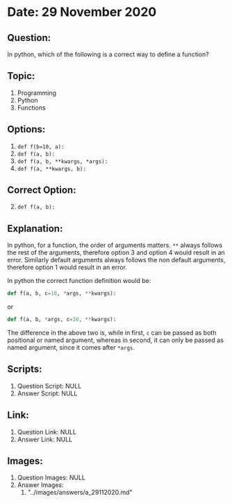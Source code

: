 # Date: 29 November 2020

## Question:
In python, which of the following is a correct way to define a function?

## Topic:
1. Programming
2. Python
3. Functions

## Options:
1. `def f(b=10, a):`
2. `def f(a, b):`
3. `def f(a, b, **kwargs, *args):`
4. `def f(a, **kwargs, b):`

## Correct Option:
2. `def f(a, b):`

## Explanation:
In python, for a function, the order of arguments matters. `**` always follows the rest of the arguments, therefore option 3 and option 4 would result in an error. Similarly default arguments always follows the non default arguments, therefore option 1 would result in an error. 

In python the correct function definition would be:
```python
def f(a, b, c=10, *args, **kwargs):
```
or 
```python
def f(a, b, *args, c=10, **kwargs):
```

The difference in the above two is, while in first, `c` can be passed as both positional or named argument, whereas in second, it can only be passed as named argument, since it comes after `*args`.
 
## Scripts:
1. Question Script: NULL
2. Answer Script: NULL

## Link:
1. Question Link: NULL
2. Answer Link: NULL

## Images:
1. Question Images: NULL
2. Answer Images:
   1. "../images/answers/a_29112020.md" 

